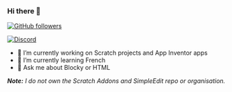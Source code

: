 ### Hi there 👋

[![GitHub followers](https://img.shields.io/github/followers/thecoder876?label=Followers&style=social)](https://github.com/thecoder876)

[![Discord](https://img.shields.io/discord/790654326804316221?label=Discord&logo=Discord&style=social)](https://discord.gg/axqqTWyezJ)

- 🔭 I’m currently working on Scratch projects and App Inventor apps
- 🌱 I’m currently learning French
- 💬 Ask me about Blocky or HTML

_**Note:** I do not own the Scratch Addons and SimpleEdit repo or organisation._
